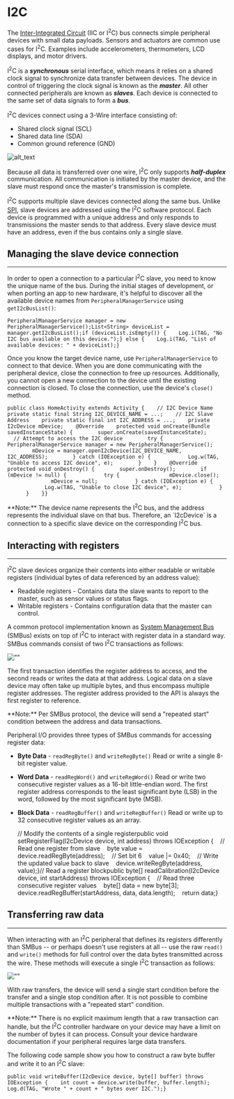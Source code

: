 # I2C

The [Inter-Integrated Circuit](https://en.wikipedia.org/wiki/I%C2%B2C) (IIC or I<sup>2</sup>C) bus connects simple peripheral devices with small data payloads. Sensors and actuators are common use cases for I<sup>2</sup>C. Examples include accelerometers, thermometers, LCD displays, and motor drivers.

I<sup>2</sup>C is a **_synchronous_** serial interface, which means it relies on a shared clock signal to synchronize data transfer between devices. The device in control of triggering the clock signal is known as the **_master_**. All other connected peripherals are known as **_slaves_**. Each device is connected to the same set of data signals to form a **_bus_**.

I<sup>2</sup>C devices connect using a 3-Wire interface consisting of:

*   Shared clock signal (SCL)
*   Shared data line (SDA)
*   Common ground reference (GND)

![alt_text](https://developer.android.google.cn/things/images/i2c-connections.png "image_tooltip")

Because all data is transferred over one wire, I<sup>2</sup>C only supports **_half-duplex_** communication. All communication is initiated by the master device, and the slave must respond once the master's transmission is complete.

I<sup>2</sup>C supports multiple slave devices connected along the same bus. Unlike [SPI](https://developer.android.google.cn/things/sdk/pio/spi.html), slave devices are addressed using the I<sup>2</sup>C software protocol. Each device is programmed with a unique address and only responds to transmissions the master sends to that address. Every slave device must have an address, even if the bus contains only a single slave.

## Managing the slave device connection

* * *

In order to open a connection to a particular I<sup>2</sup>C slave, you need to know the unique name of the bus. During the initial stages of development, or when porting an app to new hardware, it's helpful to discover all the available device names from `PeripheralManagerService` using `getI2cBusList()`:

    PeripheralManagerService manager = new PeripheralManagerService();List<String> deviceList = manager.getI2cBusList();if (deviceList.isEmpty()) {    Log.i(TAG, "No I2C bus available on this device.");} else {    Log.i(TAG, "List of available devices: " + deviceList);}

Once you know the target device name, use `PeripheralManagerService` to connect to that device. When you are done communicating with the peripheral device, close the connection to free up resources. Additionally, you cannot open a new connection to the device until the existing connection is closed. To close the connection, use the device's `close()` method.

    public class HomeActivity extends Activity {    // I2C Device Name    private static final String I2C_DEVICE_NAME = ...;    // I2C Slave Address    private static final int I2C_ADDRESS = ...;    private I2cDevice mDevice;    @Override    protected void onCreate(Bundle savedInstanceState) {        super.onCreate(savedInstanceState);        // Attempt to access the I2C device        try {            PeripheralManagerService manager = new PeripheralManagerService();            mDevice = manager.openI2cDevice(I2C_DEVICE_NAME, I2C_ADDRESS);        } catch (IOException e) {            Log.w(TAG, "Unable to access I2C device", e);        }    }    @Override    protected void onDestroy() {        super.onDestroy();        if (mDevice != null) {            try {                mDevice.close();                mDevice = null;            } catch (IOException e) {                Log.w(TAG, "Unable to close I2C device", e);            }        }    }}

<aside class="note">**Note:** <span>The device name represents the I<sup>2</sup>C bus, and the address represents the individual slave on that bus. Therefore, an `I2cDevice` is a connection to a specific slave device on the corresponding I<sup>2</sup>C bus.</span></aside>

## Interacting with registers

* * *

I<sup>2</sup>C slave devices organize their contents into either readable or writable registers (individual bytes of data referenced by an address value):

*   Readable registers - Contains data the slave wants to report to the master, such as sensor values or status flags.
*   Writable registers - Contains configuration data that the master can control.

A common protocol implementation known as [System Management Bus](https://en.wikipedia.org/wiki/System_Management_Bus) (SMBus) exists on top of I<sup>2</sup>C to interact with register data in a standard way. SMBus commands consist of two I<sup>2</sup>C transactions as follows:

![""](https://developer.android.google.cn/things/images/i2c-smbus.png)

The first transaction identifies the register address to access, and the second reads or writes the data at that address. Logical data on a slave device may often take up multiple bytes, and thus encompass multiple register addresses. The register address provided to the API is always the first register to reference.

<aside class="note">**Note:** <span>Per SMBus protocol, the device will send a "repeated start" condition between the address and data transactions.</span></aside>

Peripheral I/O provides three types of SMBus commands for accessing register data:

*   **Byte Data** - `readRegByte()` and `writeRegByte()` Read or write a single 8-bit register value.

*   **Word Data** - `readRegWord()` and `writeRegWord()` Read or write two consecutive register values as a 16-bit little-endian word. The first register address corresponds to the least significant byte (LSB) in the word, followed by the most significant byte (MSB).

*   **Block Data** - `readRegBuffer()` and `writeRegBuffer()` Read or write up to 32 consecutive register values as an array.

    // Modify the contents of a single registerpublic void setRegisterFlag(I2cDevice device, int address) throws IOException {    // Read one register from slave    byte value = device.readRegByte(address);    // Set bit 6    value |= 0x40;    // Write the updated value back to slave    device.writeRegByte(address, value);}// Read a register blockpublic byte[] readCalibration(I2cDevice device, int startAddress) throws IOException {    // Read three consecutive register values    byte[] data = new byte[3];    device.readRegBuffer(startAddress, data, data.length);    return data;}

## Transferring raw data

* * *

When interacting with an I<sup>2</sup>C peripheral that defines its registers differently than SMBus -- or perhaps doesn't use registers at all -- use the raw `read()` and `write()` methods for full control over the data bytes transmitted across the wire. These methods will execute a single I<sup>2</sup>C transaction as follows:

![""](https://developer.android.google.cn/things/images/i2c-raw.png)

With raw transfers, the device will send a single start condition before the transfer and a single stop condition after. It is not possible to combine multiple transactions with a "repeated start" condition.

<aside class="note">**Note:** <span>There is no explicit maximum length that a raw transaction can handle, but the I<sup>2</sup>C controller hardware on your device may have a limit on the number of bytes it can process. Consult your device hardware documentation if your peripheral requires large data transfers.</span></aside>

The following code sample show you how to construct a raw byte buffer and write it to an I<sup>2</sup>C slave:

    public void writeBuffer(I2cDevice device, byte[] buffer) throws IOException {    int count = device.write(buffer, buffer.length);    Log.d(TAG, "Wrote " + count + " bytes over I2C.");}


